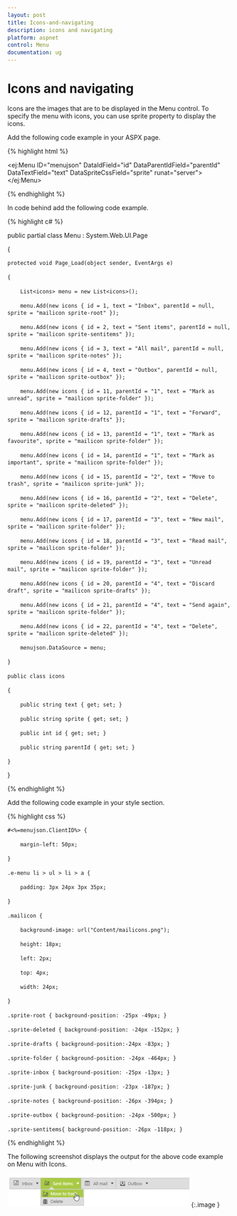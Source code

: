 ```yaml
---
layout: post
title: Icons-and-navigating
description: icons and navigating
platform: aspnet
control: Menu
documentation: ug
---
```


# Icons and navigating

Icons are the images that are to be displayed in the Menu control. To specify the menu with icons, you can use sprite property to display the icons. 

Add the following code example in your ASPX page.

{% highlight html %}



<ej:Menu ID="menujson" DataIdField="id" DataParentIdField="parentId" DataTextField="text" DataSpriteCssField="sprite" runat="server"></ej:Menu>





{% endhighlight %}



In code behind add the following code example.

{% highlight c# %}



public partial class Menu : System.Web.UI.Page

{

    protected void Page_Load(object sender, EventArgs e)

    {

        List<icons> menu = new List<icons>();

        menu.Add(new icons { id = 1, text = "Inbox", parentId = null, sprite = "mailicon sprite-root" });

        menu.Add(new icons { id = 2, text = "Sent items", parentId = null, sprite = "mailicon sprite-sentitems" });

        menu.Add(new icons { id = 3, text = "All mail", parentId = null, sprite = "mailicon sprite-notes" });

        menu.Add(new icons { id = 4, text = "Outbox", parentId = null, sprite = "mailicon sprite-outbox" });

        menu.Add(new icons { id = 11, parentId = "1", text = "Mark as unread", sprite = "mailicon sprite-folder" });

        menu.Add(new icons { id = 12, parentId = "1", text = "Forward", sprite = "mailicon sprite-drafts" });

        menu.Add(new icons { id = 13, parentId = "1", text = "Mark as favourite", sprite = "mailicon sprite-folder" });

        menu.Add(new icons { id = 14, parentId = "1", text = "Mark as important", sprite = "mailicon sprite-folder" });

        menu.Add(new icons { id = 15, parentId = "2", text = "Move to trash", sprite = "mailicon sprite-junk" });

        menu.Add(new icons { id = 16, parentId = "2", text = "Delete", sprite = "mailicon sprite-deleted" });

        menu.Add(new icons { id = 17, parentId = "3", text = "New mail", sprite = "mailicon sprite-folder" });

        menu.Add(new icons { id = 18, parentId = "3", text = "Read mail", sprite = "mailicon sprite-folder" });

        menu.Add(new icons { id = 19, parentId = "3", text = "Unread mail", sprite = "mailicon sprite-folder" });

        menu.Add(new icons { id = 20, parentId = "4", text = "Discard draft", sprite = "mailicon sprite-drafts" });

        menu.Add(new icons { id = 21, parentId = "4", text = "Send again", sprite = "mailicon sprite-folder" });

        menu.Add(new icons { id = 22, parentId = "4", text = "Delete", sprite = "mailicon sprite-deleted" });

        menujson.DataSource = menu;

    }

    public class icons

    {

        public string text { get; set; }

        public string sprite { get; set; }

        public int id { get; set; }

        public string parentId { get; set; }

    }

}



{% endhighlight %}



Add the following code example in your style section.

{% highlight css %}



    #<%=menujson.ClientID%> {

        margin-left: 50px;

    }

    .e-menu li > ul > li > a {

        padding: 3px 24px 3px 35px;

    }

    .mailicon {

        background-image: url("Content/mailicons.png");

        height: 18px;

        left: 2px;

        top: 4px;

        width: 24px;

    }

    .sprite-root { background-position: -25px -49px; }

    .sprite-deleted { background-position: -24px -152px; }

    .sprite-drafts { background-position:-24px -83px; }

    .sprite-folder { background-position: -24px -464px; }

    .sprite-inbox { background-position: -25px -13px; }

    .sprite-junk { background-position: -23px -187px; }

    .sprite-notes { background-position: -26px -394px; }

    .sprite-outbox { background-position: -24px -500px; }

    .sprite-sentitems{ background-position: -26px -118px; }





{% endhighlight %}



The following screenshot displays the output for the above code example on Menu with Icons.  

![](Icons-and-navigating_images/Icons-and-navigating_img1.png) 
{:.image }


